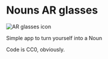 # Nouns AR glasses

![AR glasses icon](https://pbs.twimg.com/media/FaZjCXzVsAArTNc?format=jpg&name=large)

Simple app to turn yourself into a Noun

Code is CC0, obviously. 
